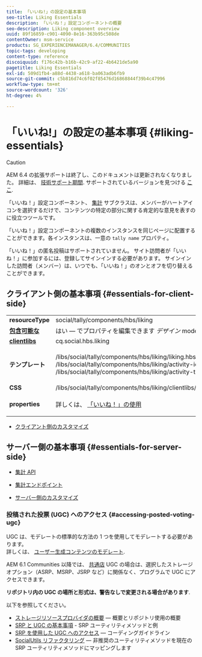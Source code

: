 ```yaml
---
title: 「いいね!」の設定の基本事項
seo-title: Liking Essentials
description: 「いいね！」設定コンポーネントの概要
seo-description: Liking component overview
uuid: 89f16859-c901-4090-8e16-363b95c508de
contentOwner: msm-service
products: SG_EXPERIENCEMANAGER/6.4/COMMUNITIES
topic-tags: developing
content-type: reference
discoiquuid: f176c42b-b16b-42c9-af22-4b6421de5a90
pagetitle: Liking Essentials
exl-id: 509d1fb4-a88d-4438-a618-ba063adb6fb9
source-git-commit: c5b816d74c6f02f85476d16868844f39b4c47996
workflow-type: tm+mt
source-wordcount: '326'
ht-degree: 4%

---
```


# 「いいね!」の設定の基本事項 {#liking-essentials}

>[!CAUTION]
>
>AEM 6.4 の拡張サポートは終了し、このドキュメントは更新されなくなりました。 詳細は、 [技術サポート期間](https://helpx.adobe.com/jp/support/programs/eol-matrix.html). サポートされているバージョンを見つける [ここ](https://experienceleague.adobe.com/docs/?lang=ja).

「いいね！」設定コンポーネント、 [集計](tally.md) サブクラスは、メンバーがハートアイコンを選択するだけで、コンテンツの特定の部分に関する肯定的な意見を表すのに役立つツールです。

「いいね！」設定コンポーネントの複数のインスタンスを同じページに配置することができます。各インスタンスは、一意の `tally name` プロパティ。

「いいね！」の匿名投稿はサポートされていません。 サイト訪問者が「いいね！」に参加するには、登録してサインインする必要があります。 サインインした訪問者（メンバー）は、いつでも、「いいね！」のオンとオフを切り替えることができます。

## クライアント側の基本事項 {#essentials-for-client-side}

<table> 
 <tbody> 
  <tr> 
   <td> <strong>resourceType</strong></td> 
   <td>social/tally/components/hbs/liking</td> 
  </tr> 
  <tr> 
   <td> <a href="scf.md#add-or-include-a-communities-component"><strong>包含可能な</strong></a></td> 
   <td>はい — でプロパティを編集できます <i>デザイン </i>mode</td> 
  </tr> 
  <tr> 
   <td> <a href="client-customize.md#clientlibs-for-scf"><strong>clientlibs</strong></a></td> 
   <td> cq.social.hbs.liking</td> 
  </tr> 
  <tr> 
   <td> <strong>テンプレート</strong></td> 
   <td><p> /libs/social/tally/components/hbs/liking/liking.hbs<br /> /libs/social/tally/components/hbs/liking/activity-icon.hbs<br /> /libs/social/tally/components/hbs/liking/activity-title.hbs</p> </td> 
  </tr> 
  <tr> 
   <td><strong>CSS</strong></td> 
   <td> /libs/social/tally/components/hbs/liking/clientlibs/likingcomponent.css</td> 
  </tr> 
  <tr> 
   <td><strong>properties</strong></td> 
   <td><p>詳しくは、 <a href="liking.md">「いいね！」の使用</a></p> </td> 
  </tr> 
 </tbody> 
</table>

* [クライアント側のカスタマイズ](client-customize.md)

## サーバー側の基本事項 {#essentials-for-server-side}

* [集計 API](https://helpx.adobe.com/experience-manager/6-4/sites/developing/using/reference-materials/javadoc/com/adobe/cq/social/tally/client/api/package-summary.html)

* [集計エンドポイント](https://helpx.adobe.com/experience-manager/6-4/sites/developing/using/reference-materials/javadoc/com/adobe/cq/social/tally/client/endpoints/package-summary.html)

* [サーバー側のカスタマイズ](server-customize.md)

### 投稿された投票 (UGC) へのアクセス {#accessing-posted-voting-ugc}

UGC は、モデレートの標準的な方法の 1 つを使用してモデレートする必要があります。\
詳しくは、 [ユーザー生成コンテンツのモデレート](moderate-ugc.md).

AEM 6.1 Communities 以降では、 [共通店](working-with-srp.md) UGC の場合は、選択したストレージオプション（ASRP、MSRP、JSRP など）に関係なく、プログラムで UGC にアクセスできます。

**リポジトリ内の UGC の場所と形式は、警告なしで変更される場合があります**.

以下を参照してください。

* [ストレージリソースプロバイダの概要](srp.md)  — 概要とリポジトリ使用の概要
* [SRP と UGC の基本事項](srp-and-ugc.md) - SRP ユーティリティメソッドと例
* [SRP を使用した UGC へのアクセス](accessing-ugc-with-srp.md)  — コーディングガイドライン
* [SocialUtils リファクタリング](socialutils.md)  — 非推奨のユーティリティメソッドを現在の SRP ユーティリティメソッドにマッピングします
